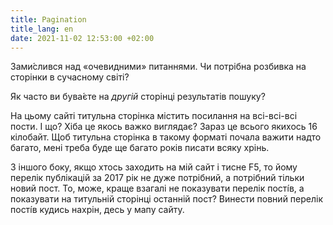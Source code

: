 ```yaml
---
title: Pagination
title_lang: en
date: 2021-11-02 12:53:00 +02:00
---
```


Зами́слився над «очевидними» питаннями. Чи потрібна розбивка на сторінки в сучасному світі?

Як часто ви бува́єте на _другій_ сторінці результатів пошуку?

На цьому сайті титульна сторінка містить посилання на всі-всі-всі пости. І що? Хіба це якось важко виглядає? Зараз це всього якихось 16 кілобайт. Щоб титульна сторінка в такому форматі почала важити надто багато, мені треба буде ще багато років писати всяку хрінь.

З іншого боку, якщо хтось заходить на мій сайт і тисне F5, то йому перелік публікацій за 2017 рік не дуже потрібний, а потрібний тільки новий пост. То, може, краще взагалі не показувати перелік пості́в, а показувати на титульній сторінці останній пост? Винести повний перелік пості́в кудись нахрін, десь у мапу сайту.
